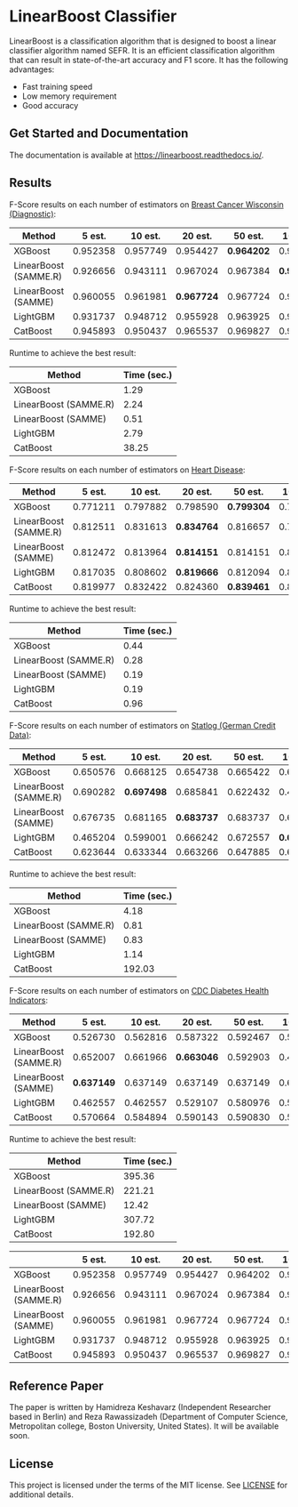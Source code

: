 
LinearBoost Classifier
=======================

LinearBoost is a classification algorithm that is designed to boost a linear classifier algorithm named SEFR. It is an efficient classification algorithm that can result in state-of-the-art accuracy and F1 score. It has the following advantages:

- Fast training speed
- Low memory requirement
- Good accuracy


Get Started and Documentation
-----------------------------

The documentation is available at https://linearboost.readthedocs.io/.

Results
-------

F-Score results on each number of estimators on [Breast Cancer Wisconsin (Diagnostic)](https://archive.ics.uci.edu/dataset/17/breast+cancer+wisconsin+diagnostic):

| Method         |   5 est.   |  10 est.   |  20 est.   |  50 est.   | 100 est.   | 200 est.   | 500 est.   | 1000 est.  |
|----------------|------------|------------|------------|------------|------------|------------|------------|------------|
| XGBoost        | 0.952358   | 0.957749   | 0.954427   | **0.964202**   | 0.964008   | 0.964246   | 0.964246   | 0.964246   |
| LinearBoost (SAMME.R) | 0.926656   | 0.943111   | 0.967024   | 0.967384   | **0.974757**   | 0.962691   | 0.954958   | 0.937239   |
| LinearBoost (SAMME) | 0.960055   | 0.961981   | **0.967724**   | 0.967724   | 0.967724   | 0.967724   | 0.967724   | 0.967724   |
| LightGBM       | 0.931737   | 0.948712   | 0.955928   | 0.963925   | 0.959527   | 0.967475   | **0.971148**   | 0.971148   |
| CatBoost       | 0.945893   | 0.950437   | 0.965537   | 0.969827   | 0.965278   | 0.965639   | **0.971439**   | 0.969537   |

Runtime to achieve the best result:

| Method         | Time (sec.)|
|----------------|------------|
| XGBoost        | 1.29   |
| LinearBoost (SAMME.R) | 2.24   |
| LinearBoost (SAMME) | 0.51   |
| LightGBM       | 2.79   |
| CatBoost       | 38.25   |

F-Score results on each number of estimators on [Heart Disease](https://archive.ics.uci.edu/dataset/45/heart+disease):

| Method         |   5 est.   |  10 est.   |  20 est.   |  50 est.   | 100 est.   | 200 est.   | 500 est.   | 1000 est.  |
|----------------|------------|------------|------------|------------|------------|------------|------------|------------|
| XGBoost        | 0.771211   | 0.797882   | 0.798590   | **0.799304**   | 0.792604   | 0.792818   | 0.785654   | 0.785643   |
| LinearBoost (SAMME.R) | 0.812511   | 0.831613   | **0.834764**   | 0.816657   | 0.793616   | 0.730861   | 0.516908   | 0.365107   |
| LinearBoost (SAMME) | 0.812472   | 0.813964   | **0.814151**   | 0.814151   | 0.814151   | 0.814151   | 0.814151   | 0.814151   |
| LightGBM       | 0.817035   | 0.808602   | **0.819666**   | 0.812094   | 0.812254   | 0.805578   | 0.795899   | 0.785490   |
| CatBoost       | 0.819977   | 0.832422   | 0.824360   | **0.839461**   | 0.839286   | 0.813326   | 0.825896   | 0.829023   |


Runtime to achieve the best result:

| Method         | Time (sec.)|
|----------------|------------|
| XGBoost        | 0.44   |
| LinearBoost (SAMME.R) | 0.28   |
| LinearBoost (SAMME) | 0.19   |
| LightGBM       | 0.19   |
| CatBoost       | 0.96   |

F-Score results on each number of estimators on [Statlog (German Credit Data)](https://archive.ics.uci.edu/dataset/144/statlog+german+credit+data):

| Method         |   5 est.   |  10 est.   |  20 est.   |  50 est.   | 100 est.   | 200 est.   | 500 est.   | 1000 est.  |
|----------------|------------|------------|------------|------------|------------|------------|------------|------------|
| XGBoost      | 0.650576   | 0.668125   | 0.654738   | 0.665422   | 0.673953   | 0.675264   | **0.685577**   | 0.679165   |
| LinearBoost (SAMME.R)      | 0.690282   | **0.697498**   | 0.685841   | 0.622432   | 0.461522   | 0.411345   | 0.411345   | 0.411345   |
| LinearBoost (SAMME)      | 0.676735   | 0.681165   | **0.683737**   | 0.683737   | 0.683737   | 0.683737   | 0.683737   | 0.683737   |
| LightGBM      | 0.465204   | 0.599001   | 0.666242   | 0.672557   | **0.675394**   | 0.672356   | 0.652203   | 0.637698   |
| CatBoost      | 0.623644   | 0.633344   | 0.663266   | 0.647885   | 0.669377   | 0.660652   | 0.657485   | **0.671585**   |

Runtime to achieve the best result:

| Method         | Time (sec.)|
|----------------|------------|
| XGBoost        | 4.18   |
| LinearBoost (SAMME.R) | 0.81   |
| LinearBoost (SAMME) | 0.83   |
| LightGBM       | 1.14   |
| CatBoost       | 192.03   |

F-Score results on each number of estimators on [CDC Diabetes Health Indicators](https://archive.ics.uci.edu/dataset/891/cdc+diabetes+health+indicators):


| Method         |   5 est.   |  10 est.   |  20 est.   |  50 est.   | 100 est.   | 200 est.   | 500 est.   | 1000 est.  |
|----------------|------------|------------|------------|------------|------------|------------|------------|------------|
| XGBoost      | 0.526730   | 0.562816   | 0.587322   | 0.592467   | 0.593964   | 0.594074   | 0.598566   | **0.603016**   |
| LinearBoost (SAMME.R)      | 0.652007   | 0.661966   | **0.663046**   | 0.592903   | 0.469198   | 0.462557   | 0.462557   | 0.462557   |
| LinearBoost (SAMME)      | **0.637149**   | 0.637149   | 0.637149   | 0.637149   | 0.637149   | 0.637149   | 0.637149   | 0.637149   |
| LightGBM      | 0.462557   | 0.462557   | 0.529107   | 0.580976   | 0.588251   | 0.590069   | 0.591296   | **0.591785**   |
| CatBoost      | 0.570664   | 0.584894   | 0.590143   | 0.590830   | 0.592464   | **0.593707**   | 0.592682   | 0.592633   |

Runtime to achieve the best result:

| Method         | Time (sec.)|
|----------------|------------|
| XGBoost        | 395.36   |
| LinearBoost (SAMME.R) | 221.21   |
| LinearBoost (SAMME) | 12.42   |
| LightGBM       | 307.72   |
| CatBoost       | 192.80   |

|                |   5 est.   |  10 est.   |  20 est.   |  50 est.   | 100 est.   | 200 est.   | 500 est.   | 1000 est.  |
|----------------|------------|------------|------------|------------|------------|------------|------------|------------|
| XGBoost        | 0.952358   | 0.957749   | 0.954427   | 0.964202   | 0.964008   | 0.964246   | 0.964246   | 0.964246   |
| LinearBoost (SAMME.R) | 0.926656   | 0.943111   | 0.967024   | 0.967384   | 0.974757   | 0.962691   | 0.954958   | 0.937239   |
| LinearBoost (SAMME) | 0.960055   | 0.961981   | 0.967724   | 0.967724   | 0.967724   | 0.967724   | 0.967724   | 0.967724   |
| LightGBM       | 0.931737   | 0.948712   | 0.955928   | 0.963925   | 0.959527   | 0.967475   | 0.971148   | 0.971148   |
| CatBoost       | 0.945893   | 0.950437   | 0.965537   | 0.969827   | 0.965278   | 0.965639   | 0.971439   | 0.969537   |


Reference Paper
-----------------------------
The paper is written by Hamidreza Keshavarz (Independent Researcher based in Berlin) and Reza Rawassizadeh (Department of Computer Science, Metropolitan college, Boston University, United States). It will be available soon.

License
-------

This project is licensed under the terms of the MIT license. See [LICENSE](https://github.com/microsoft/LightGBM/blob/master/LICENSE) for additional details.
